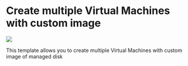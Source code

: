 # Create multiple Virtual Machines with custom image
<a href="https://portal.azure.cn/#create/Microsoft.Template/uri/https%3A%2F%2Fraw.githubusercontent.com%2Fdafoyiming%2Fazure-quick-start-china%2Fmeat%2F201-multiple-vms-custom-image-managed-disk%2Fazuredeploy.json" target="_blank">
    <img src="http://azuredeploy.net/deploybutton.png"/>
</a>

This template allows you to create multiple Virtual Machines with custom image of managed disk